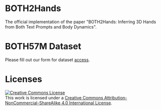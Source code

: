 # BOTH2Hands
The official implementation of the paper "BOTH2Hands: Inferring 3D Hands from Both Text Prompts and Body Dynamics".
# BOTH57M Dataset
Please fill out our form for dataset [access](https://forms.gle/KdvBoD6aoBkiCxim6).
# Licenses
<a rel="license" href="http://creativecommons.org/licenses/by-nc-sa/4.0/"><img alt="Creative Commons License" style="border-width:0" src="https://i.creativecommons.org/l/by-nc-sa/4.0/80x15.png" /></a><br />This work is licensed under a <a rel="license" href="http://creativecommons.org/licenses/by-nc-sa/4.0/">Creative Commons Attribution-NonCommercial-ShareAlike 4.0 International License</a>.
